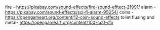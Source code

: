 fire - https://pixabay.com/sound-effects/fire-sound-efftect-21991/
alarm - https://pixabay.com/sound-effects/sci-fi-alarm-95054/
coins - https://opengameart.org/content/12-coin-sound-effects
toilet flusing and metal- https://opengameart.org/content/100-cc0-sfx
